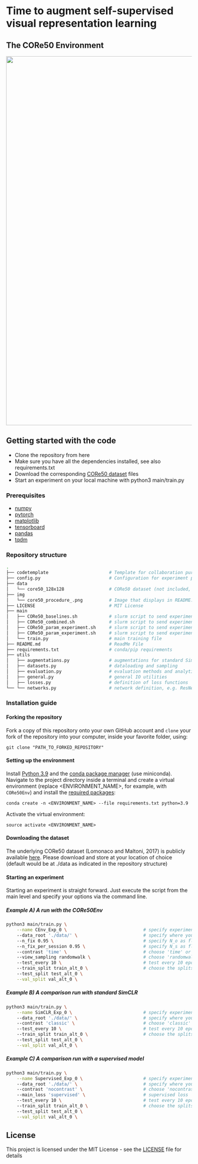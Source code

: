 # Time to augment self-supervised visual representation learning
## The CORe50 Environment

<p align="center">
  <img src="https://github.com/mrernst/timetoaugment/blob/main/img/core50_procedure.jpg" width="1000">



## Getting started with the code

* Clone the repository from here
* Make sure you have all the dependencies installed, see also requirements.txt
* Download the corresponding [CORe50 dataset](http://bias.csr.unibo.it/maltoni/download/core50/core50_128x128.zip) files
* Start an experiment on your local machine with python3 main/train.py

### Prerequisites

* [numpy](http://www.numpy.org/)
* [pytorch](https://www.pytorch.org/)
* [matplotlib](https://matplotlib.org/)
* [tensorboard](https://tensorflow.org/)
* [pandas](https://pandas.pydata.org)
* [tqdm](https://pypi.org/project/tqdm/)




### Repository structure

```bash
.
├── codetemplate                       # Template for collaboration purposes
├── config.py                          # Configuration for experiment parameters
├── data                               
│   └── core50_128x128                 # CORe50 dataset (not included, please download)
├── img
│   └── core50_procedure_.png          # Image that displays in README.md
├── LICENSE                            # MIT License
├── main
│   ├── CORe50_baselines.sh            # slurm script to send experiment to the cluster
│   ├── CORe50_combined.sh             # slurm script to send experiment to the cluster
│   ├── CORe50_param_experiment.sh     # slurm script to send experiment to the cluster
│   ├── CORe50_param_experiment.sh     # slurm script to send experiment to the cluster
│   └── train.py                       # main training file     		                 		    
├── README.md                          # ReadMe File
├── requirements.txt                   # conda/pip requirements
├── utils
│   ├── augmentations.py               # augmentations for standard SimCLR
│   ├── datasets.py                    # dataloading and sampling
│   ├── evaluation.py                  # evaluation methods and analytics
│   ├── general.py                     # general IO utilities
│   ├── losses.py                      # definition of loss functions
└── └── networks.py                    # network definition, e.g. ResNet

```

### Installation guide

#### Forking the repository

Fork a copy of this repository onto your own GitHub account and `clone` your fork of the repository into your computer, inside your favorite folder, using:

`git clone "PATH_TO_FORKED_REPOSITORY"`

#### Setting up the environment

Install [Python 3.9](https://www.python.org/downloads/release/python-395/) and the [conda package manager](https://conda.io/miniconda.html) (use miniconda). Navigate to the project directory inside a terminal and create a virtual environment (replace <ENVIRONMENT_NAME>, for example, with `CORe50Env`) and install the [required packages](requirements.txt):

`conda create -n <ENVIRONMENT_NAME> --file requirements.txt python=3.9`

Activate the virtual environment:

`source activate <ENVIRONMENT_NAME>`


#### Downloading the dataset
The underlying CORe50 dataset (Lomonaco and Maltoni, 2017) is publicly available [here](http://bias.csr.unibo.it/maltoni/download/core50/core50_128x128.zip).
Please download and store at your location of choice (default would be at ./data as indicated in the repository structure)


#### Starting an experiment
Starting an experiment is straight forward. Just execute the script from the main level and specify your options via the command line.

##### Example A) A run with the CORe50Env
```bash
python3 main/train.py \
	--name CEnv_Exp_0 \                             # specify experiment name
	--data_root './data/' \                         # specify where you put the CORe50 dataset
	--n_fix 0.95 \                                  # specify N_o as float probability [0,1]
	--n_fix_per_session 0.95 \                      # specify N_s as float probability [0,1]
	--contrast 'time' \                             # choose 'time' or 'combined'
	--view_sampling randomwalk \                    # choose 'randomwalk' or 'uniform'
	--test_every 10 \                               # test every 10 epochs
	--train_split train_alt_0 \                     # choose the splits for cross-validation (k in range(5))
	--test_split test_alt_0 \
	--val_split val_alt_0 \

```

##### Example B) A comparison run with standard SimCLR
```bash
python3 main/train.py \
	--name SimCLR_Exp_0 \                           # specify experiment name
	--data_root './data/' \                         # specify where you put the CORe50 dataset
	--contrast 'classic' \                          # choose 'classic' for SimCLR type contrasts
	--test_every 10 \                               # test every 10 epochs
	--train_split train_alt_0 \                     # choose the splits for cross-validation (k in range(5))
	--test_split test_alt_0 \
	--val_split val_alt_0 \

```

##### Example C) A comparison run with a supervised model
```bash
python3 main/train.py \
	--name Supervised_Exp_0 \                       # specify experiment name
	--data_root './data/' \                         # specify where you put the CORe50 dataset
	--contrast 'nocontrast' \                       # choose 'nocontrast' for supervised experiments
	--main_loss 'supervised' \                      # supervised loss
	--test_every 10 \                               # test every 10 epochs
	--train_split train_alt_0 \                     # choose the splits for cross-validation (k in range(5))
	--test_split test_alt_0 \
	--val_split val_alt_0 \

```

## License

This project is licensed under the MIT License - see the [LICENSE](LICENSE) file for details
